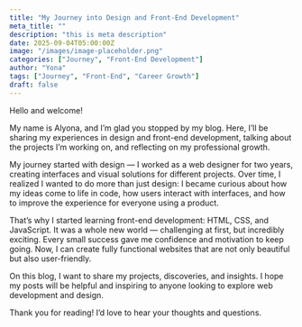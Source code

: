 ```yaml
---
title: "My Journey into Design and Front-End Development"
meta_title: ""
description: "this is meta description"
date: 2025-09-04T05:00:00Z
image: "/images/image-placeholder.png"
categories: ["Journey", "Front-End Development"]
author: "Yona"
tags: ["Journey", "Front-End", "Career Growth"]
draft: false
---
```


Hello and welcome!

My name is Alyona, and I’m glad you stopped by my blog. Here, I’ll be sharing my experiences in design and front-end development, talking about the projects I’m working on, and reflecting on my professional growth.

My journey started with design — I worked as a web designer for two years, creating interfaces and visual solutions for different projects. Over time, I realized I wanted to do more than just design: I became curious about how my ideas come to life in code, how users interact with interfaces, and how to improve the experience for everyone using a product.

That’s why I started learning front-end development: HTML, CSS, and JavaScript. It was a whole new world — challenging at first, but incredibly exciting. Every small success gave me confidence and motivation to keep going. Now, I can create fully functional websites that are not only beautiful but also user-friendly.

On this blog, I want to share my projects, discoveries, and insights. I hope my posts will be helpful and inspiring to anyone looking to explore web development and design.

Thank you for reading! I’d love to hear your thoughts and questions.
